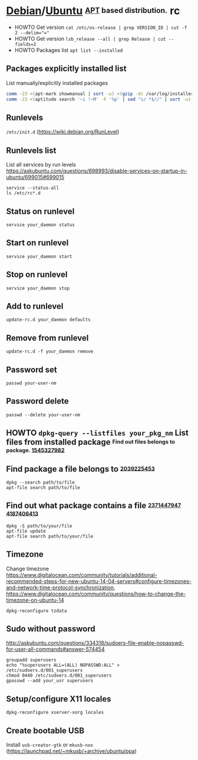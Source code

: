 # [Debian][]/[Ubuntu][] <sup><sub>[APT][] based distribution.</sub></sup> rc

[apt]: https://en.wikipedia.org/wiki/APT_(software)
[debian]: https://github.com/debian
[ubuntu]: https://github.com/ubuntu

* HOWTO Get version `cat /etc/os-release | grep VERSION_ID | cut -f 2 --delim="="`
* HOWTO Get version `lsb_release --all | grep Release | cut --fields=2`
* HOWTO Packages list `apt list --installed`

## Packages explicitly installed list

List manually/explicitly installed packages

```sh
comm -23 <(apt-mark showmanual | sort -u) <(gzip -dc /var/log/installer/initial-status.gz | sed -n 's/^Package: //p' | sort -u)
comm -23 <(aptitude search '~i !~M' -F '%p' | sed "s/ *$//" | sort -u) <(gzip -dc /var/log/installer/initial-status.gz | sed -n 's/^Package: //p' | sort -u)
```

## Runlevels

`/etc/init.d` (https://wiki.debian.org/RunLevel)

## Runlevels list

List all services by run levels
<https://askubuntu.com/questions/698993/disable-services-on-startup-in-ubuntu/699015#699015>

    service --status-all
    ls /etc/rc*.d

## Status on runlevel

    service your_daemon status

## Start on runlevel

    service your_daemon start

## Stop on runlevel

    service your_daemon stop

## Add to runlevel

    update-rc.d your_daemon defaults

## Remove from runlevel

    update-rc.d -f your_daemon remove

## Password set

    passwd your-user-nm

## Password delete

    passwd --delete your-user-nm

## HOWTO `dpkg-query --listfiles your_pkg_nm` List files from installed package <sup><sub>Find out files belongs to package. [1545327982][]</sub></sup>

[1545327982]: https://askubuntu.com/questions/32507/how-do-i-get-a-list-of-installed-files-from-a-package#32509

## Find package a file belongs to <sup><sub>[2039225453][]</sub></sup>

    dpkg --search path/to/file
    apt-file search path/to/file

[2039225453]: https://superuser.com/questions/10997/find-what-package-a-file-belongs-to-in-ubuntu-debian#11003

## Find out what package contains a file <sup><sub>[2371447947][] [4187406413][]</sub></sup>

    dpkg -S path/to/your/file
    apt-file update
    apt-file search path/to/your/file

[2371447947]: https://cyberciti.biz/faq/equivalent-of-rpm-qf-command
[4187406413]: http://debian-administration.org/articles/334

## Timezone

Change timezone
<https://www.digitalocean.com/community/tutorials/additional-recommended-steps-for-new-ubuntu-14-04-servers#configure-timezones-and-network-time-protocol-synchronization>,
<https://www.digitalocean.com/community/questions/how-to-change-the-timezone-on-ubuntu-14>

    dpkg-reconfigure tzdata

## Sudo without password

<http://askubuntu.com/questions/334318/sudoers-file-enable-nopasswd-for-user-all-commands#answer-574454>

    groupadd superusers
    echo "%superusers ALL=(ALL) NOPASSWD:ALL" > /etc/sudoers.d/001_superusers
    chmod 0440 /etc/sudoers.d/001_superusers
    gpasswd --add your_usr superusers

## Setup/configure X11 locales

    dpkg-reconfigure xserver-xorg locales

## Create bootable USB

Install `usb-creator-gtk` or `mkusb-nox` (https://launchpad.net/~mkusb/+archive/ubuntu/ppa)
